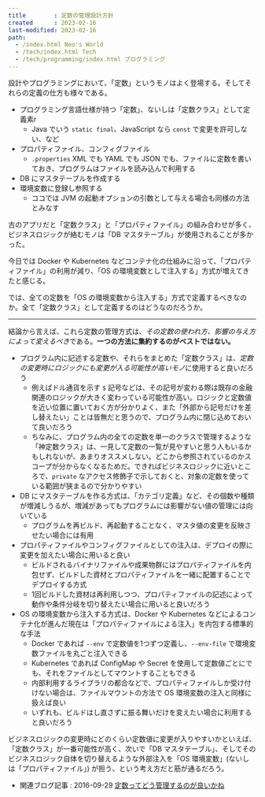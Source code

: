```yaml
---
title        : 定数の管理設計方針
created      : 2023-02-16
last-modified: 2023-02-16
path:
  - /index.html Neo's World
  - /tech/index.html Tech
  - /tech/programming/index.html プログラミング
---
```


設計やプログラミングにおいて、「定数」というモノはよく登場する。そしてそれらの定義の仕方も様々である。

- プログラミング言語仕様が持つ「定数」、ないしは「定数クラス」として定義素r
  - Java でいう `static final`、JavaScript なら `const` で変更を許可しない、など
- プロパティファイル、コンフィグファイル
  - `.properties` XML でも YAML でも JSON でも、ファイルに定数を書いておき、プログラムはファイルを読み込んで利用する
- DB にマスタテーブルを作成する
- 環境変数に登録し参照する
  - ココでは JVM の起動オプションの引数として与える場合も同様の方法とみなす

古のアプリだと「定数クラス」と「プロパティファイル」の組み合わせが多く、ビジネスロジックが絡むモノは「DB マスタテーブル」が使用されることが多かった。

今日では Docker や Kubernetes などコンテナ化の仕組みに沿って、「プロパティファイル」の利用が減り、「OS の環境変数として注入する」方式が増えてきたと感じる。

では、全ての定数を「OS の環境変数から注入する」方式で定義するべきなのか。全て「定数クラス」として定義するのはどうなのだろうか。

-----

結論から言えば、これら定数の管理方式は、*その定数の使われ方、影響の与え方によって変えるべき*である。**一つの方法に集約するのがベストではない。**

- プログラム内に記述する定数や、それらをまとめた「定数クラス」は、*定数の変更時にロジックにも変更が入る可能性が高いモノ*に使用すると良いだろう
  - 例えばドル通貨を示す `$` 記号などは、その記号が変わる際は既存の金融関連のロジックが大きく変わっている可能性が高い。ロジックと定数値を近い位置に置いておく方が分かりよく、また「外部から記号だけを差し替えたい」ことは皆無だと思うので、プログラム内に閉じ込めておいて良いだろう
  - ちなみに、プログラム内の全ての定数を単一のクラスで管理するような「神定数クラス」は、一見して定数の一覧が見やすいと思う人もいるかもしれないが、あまりオススメしない。どこから参照されているのかスコープが分からなくなるためだ。できればビジネスロジックに近いところで、`private` なアクセス修飾子で示しておくと、対象の定数を使っている範囲が狭まるので分かりやすい
- DB にマスタテーブルを作る方式は、「カテゴリ定義」など、その個数や種類が増減しうるが、増減があってもプログラムには影響がない値の管理には向いている
  - プログラムを再ビルド、再起動することなく、マスタ値の変更を反映させたい場合には有用
- プロパティファイルやコンフィグファイルとしての注入は、デプロイの際に変更を加えたい場合に用いると良い
  - ビルドされるバイナリファイルや成果物群にはプロパティファイルを内包せず、ビルドした資材とプロパティファイルを一緒に配置することでデプロイする方式
  - 1回ビルドした資材は再利用しつつ、プロパティファイルの記述によって動作や条件分岐を切り替えたい場合に用いると良いだろう
- OS の環境変数から注入する方式は、Docker や Kubernetes などによるコンテナ化が進んだ現在は「プロパティファイルによる注入」を内包する標準的な手法
  - Docker であれば `--env` で定数値を1つずつ定義し、`--env-file` で環境変数ファイルを丸ごと注入できる
  - Kubernetes であれば ConfigMap や Secret を使用して定数値ごとにでも、それをファイルとしてマウントすることもできる
  - 内部利用するライブラリの都合などで、プロパティファイルしか受け付けない場合は、ファイルマウントの方法で OS 環境変数の注入と同様に扱えば良い
  - いずれも、ビルドはし直さずに振る舞いだけを変えたい場合に利用すると良いだろう

ビジネスロジックの変更時にどのくらい定数値に変更が入りやすいかといえば、「定数クラス」が一番可能性が高く、次いで「DB マスタテーブル」、そしてそのビジネスロジック自体を切り替えるような外部注入を「OS 環境変数」(ないしは「プロパティファイル」) が担う、という考え方だと筋が通るだろう。

- 関連ブログ記事 : 2016-09-29 [定数ってどう管理するのが良いかね](/blog/2016/09/29-01.html)
